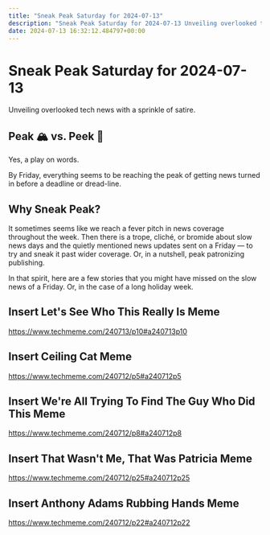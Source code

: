 ```yaml
---
title: "Sneak Peak Saturday for 2024-07-13"
description: "Sneak Peak Saturday for 2024-07-13 Unveiling overlooked tech news with a sprinkle of satire. Peak 🏔️ vs. Peek 👀 Yes, a play on words. By Friday, everything..."
date: 2024-07-13 16:32:12.484797+00:00
---
```


<!-- buttondown-editor-mode: plaintext --><h1 style="text-align: start">Sneak Peak Saturday for 2024-07-13</h1><p style="text-align: start">Unveiling overlooked tech news with a sprinkle of satire.</p><h2 style="text-align: start">Peak 🏔️ vs. Peek 👀</h2><p style="text-align: start">Yes, a play on words.</p><p style="text-align: start">By Friday, everything seems to be reaching the peak of getting news turned in before a deadline or dread-line.</p><h2 style="text-align: start">Why Sneak Peak?</h2><p style="text-align: start">It sometimes seems like we reach a fever pitch in news coverage throughout the week. Then there is a trope, cliché, or bromide about slow news days and the quietly mentioned news updates sent on a Friday — to try and sneak it past wider coverage. Or, in a nutshell, peak patronizing publishing.</p><p style="text-align: start">In that spirit, here are a few stories that you might have missed on the slow news of a Friday. Or, in the case of a long holiday week.</p><h2>Insert Let's See Who This Really Is Meme</h2><p><a target="_blank" rel="noopener noreferrer nofollow" href="https://www.techmeme.com/240713/p10#a240713p10">https://www.techmeme.com/240713/p10#a240713p10</a></p><h2>Insert Ceiling Cat Meme</h2><p><a target="_blank" rel="noopener noreferrer nofollow" href="https://www.techmeme.com/240712/p5#a240712p5">https://www.techmeme.com/240712/p5#a240712p5</a></p><h2>Insert We're All Trying To Find The Guy Who Did This Meme</h2><p><a target="_blank" rel="noopener noreferrer nofollow" href="https://www.techmeme.com/240712/p8#a240712p8">https://www.techmeme.com/240712/p8#a240712p8</a></p><h2>Insert That Wasn't Me, That Was Patricia Meme</h2><p><a target="_blank" rel="noopener noreferrer nofollow" href="https://www.techmeme.com/240712/p25#a240712p25">https://www.techmeme.com/240712/p25#a240712p25</a></p><h2>Insert Anthony Adams Rubbing Hands Meme</h2><p><a target="_blank" rel="noopener noreferrer nofollow" href="https://www.techmeme.com/240712/p22#a240712p22">https://www.techmeme.com/240712/p22#a240712p22</a></p><p></p><p></p><ol class="footnotes"></ol>